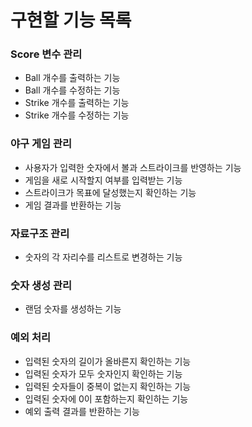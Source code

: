 # 구현할 기능 목록
### Score 변수 관리
- Ball 개수를 출력하는 기능 
- Ball 개수를 수정하는 기능
- Strike 개수를 출력하는 기능
- Strike 개수를 수정하는 기능

### 야구 게임 관리
- 사용자가 입력한 숫자에서 볼과 스트라이크를 반영하는 기능
- 게임을 새로 시작할지 여부를 입력받는 기능
- 스트라이크가 목표에 달성했는지 확인하는 기능
- 게임 결과를 반환하는 기능

### 자료구조 관리
- 숫자의 각 자리수를 리스트로 변경하는 기능

### 숫자 생성 관리
- 랜덤 숫자를 생성하는 기능

### 예외 처리
- 입력된 숫자의 길이가 올바른지 확인하는 기능
- 입력된 숫자가 모두 숫자인지 확인하는 기능
- 입력된 숫자들이 중복이 없는지 확인하는 기능
- 입력된 숫자에 0이 포함하는지 확인하는 기능
- 예외 출력 결과를 반환하는 기능